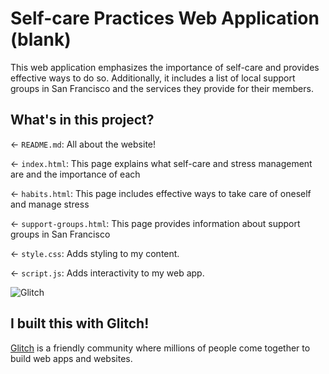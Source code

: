 # Self-care Practices Web Application  (blank)

This web application emphasizes the importance of self-care and provides effective ways to do so. Additionally, it includes a list of local support groups in San Francisco and the services they provide for their members.  

## What's in this project?

← `README.md`: All about the website! 

← `index.html`: This page explains what self-care and stress management are and the importance of each 

← `habits.html`: This page includes effective ways to take care of oneself and manage stress

← `support-groups.html`: This page provides information about support groups in San Francisco

← `style.css`: Adds styling to my content.

← `script.js`: Adds interactivity to my web app.

![Glitch](https://cdn.glitch.com/a9975ea6-8949-4bab-addb-8a95021dc2da%2FLogo_Color.svg?v=1602781328576)

## I built this with Glitch!

[Glitch](https://glitch.com) is a friendly community where millions of people come together to build web apps and websites.
